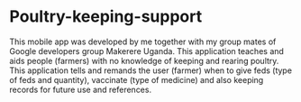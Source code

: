 # Poultry-keeping-support
This mobile app was developed by me together with my group mates of Google developers group Makerere Uganda. 
This application teaches and aids people (farmers) with no knowledge of keeping and rearing poultry. 
This application tells and remands the user (farmer) when to give feds (type of feds and quantity), vaccinate (type of medicine) 
and also keeping records for future use and references. 
